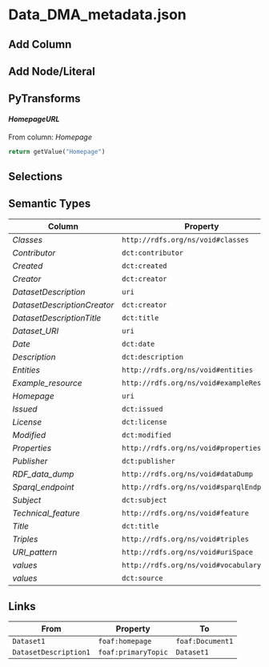# Data_DMA_metadata.json

## Add Column

## Add Node/Literal

## PyTransforms
#### _HomepageURL_
From column: _Homepage_
``` python
return getValue("Homepage")
```


## Selections

## Semantic Types
| Column | Property | Class |
|  ----- | -------- | ----- |
| _Classes_ | `http://rdfs.org/ns/void#classes` | `Dataset1`|
| _Contributor_ | `dct:contributor` | `Dataset1`|
| _Created_ | `dct:created` | `Dataset1`|
| _Creator_ | `dct:creator` | `Dataset1`|
| _DatasetDescription_ | `uri` | `DatasetDescription1`|
| _DatasetDescriptionCreator_ | `dct:creator` | `DatasetDescription1`|
| _DatasetDescriptionTitle_ | `dct:title` | `DatasetDescription1`|
| _Dataset_URI_ | `uri` | `Dataset1`|
| _Date_ | `dct:date` | `Dataset1`|
| _Description_ | `dct:description` | `Dataset1`|
| _Entities_ | `http://rdfs.org/ns/void#entities` | `Dataset1`|
| _Example_resource_ | `http://rdfs.org/ns/void#exampleResource` | `Dataset1`|
| _Homepage_ | `uri` | `foaf:Document1`|
| _Issued_ | `dct:issued` | `Dataset1`|
| _License_ | `dct:license` | `Dataset1`|
| _Modified_ | `dct:modified` | `Dataset1`|
| _Properties_ | `http://rdfs.org/ns/void#properties` | `Dataset1`|
| _Publisher_ | `dct:publisher` | `Dataset1`|
| _RDF_data_dump_ | `http://rdfs.org/ns/void#dataDump` | `Dataset1`|
| _Sparql_endpoint_ | `http://rdfs.org/ns/void#sparqlEndpoint` | `Dataset1`|
| _Subject_ | `dct:subject` | `Dataset1`|
| _Technical_feature_ | `http://rdfs.org/ns/void#feature` | `Dataset1`|
| _Title_ | `dct:title` | `Dataset1`|
| _Triples_ | `http://rdfs.org/ns/void#triples` | `Dataset1`|
| _URI_pattern_ | `http://rdfs.org/ns/void#uriSpace` | `Dataset1`|
| _values_ | `http://rdfs.org/ns/void#vocabulary` | `Dataset1`|
| _values_ | `dct:source` | `Dataset1`|


## Links
| From | Property | To |
|  --- | -------- | ---|
| `Dataset1` | `foaf:homepage` | `foaf:Document1`|
| `DatasetDescription1` | `foaf:primaryTopic` | `Dataset1`|

